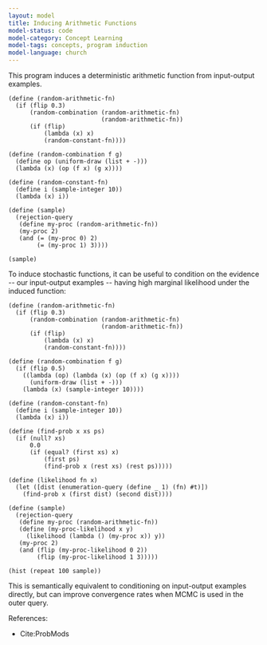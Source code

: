 ```yaml
---
layout: model
title: Inducing Arithmetic Functions
model-status: code
model-category: Concept Learning
model-tags: concepts, program induction
model-language: church
---
```


This program induces a deterministic arithmetic function from input-output examples.

    (define (random-arithmetic-fn)
      (if (flip 0.3)
          (random-combination (random-arithmetic-fn) 
                              (random-arithmetic-fn))
          (if (flip) 
              (lambda (x) x) 
              (random-constant-fn))))
    
    (define (random-combination f g)
      (define op (uniform-draw (list + -)))
      (lambda (x) (op (f x) (g x))))
    
    (define (random-constant-fn)
      (define i (sample-integer 10))
      (lambda (x) i))
    
    (define (sample)
      (rejection-query
       (define my-proc (random-arithmetic-fn))
       (my-proc 2)
       (and (= (my-proc 0) 2)
            (= (my-proc 1) 3))))
    
    (sample)

To induce stochastic functions, it can be useful to condition on the evidence -- our input-output examples -- having high marginal likelihood under the induced function:

    (define (random-arithmetic-fn)
      (if (flip 0.3)
          (random-combination (random-arithmetic-fn) 
                              (random-arithmetic-fn))
          (if (flip) 
              (lambda (x) x) 
              (random-constant-fn))))
    
    (define (random-combination f g)
      (if (flip 0.5)
        ((lambda (op) (lambda (x) (op (f x) (g x))))
          (uniform-draw (list + -)))
        (lambda (x) (sample-integer 10))))
    
    (define (random-constant-fn)
      (define i (sample-integer 10))
      (lambda (x) i))
    
    (define (find-prob x xs ps)
      (if (null? xs)
          0.0
          (if (equal? (first xs) x)
              (first ps)
              (find-prob x (rest xs) (rest ps)))))
    
    (define (likelihood fn x)
      (let ([dist (enumeration-query (define _ 1) (fn) #t)])
        (find-prob x (first dist) (second dist))))
    
    (define (sample)
      (rejection-query
       (define my-proc (random-arithmetic-fn))
       (define (my-proc-likelihood x y)
         (likelihood (lambda () (my-proc x)) y))
       (my-proc 2)
       (and (flip (my-proc-likelihood 0 2)) 
            (flip (my-proc-likelihood 1 3)))))
    
    (hist (repeat 100 sample))

This is semantically equivalent to conditioning on input-output examples directly, but can improve convergence rates when MCMC is used in the outer query.

References:

- Cite:ProbMods
